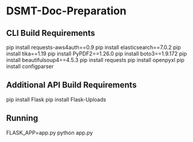 # DSMT-Doc-Preparation

## CLI Build Requirements
pip install requests-aws4auth==0.9
pip install elasticsearch==7.0.2
pip install tika==1.19
pip install PyPDF2==1.26.0
pip install boto3==1.9.172
pip install beautifulsoup4==4.5.3
pip install requests
pip install openpyxl
pip install configparser

## Additional API Build Requirements
pip install Flask
pip install Flask-Uploads


## Running

FLASK_APP=app.py python app.py
